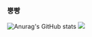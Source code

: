 ### 뿡빵

<!--
**kimsquid110/kimsquid110** is a ✨ _special_ ✨ repository because its `README.md` (this file) appears on your GitHub profile.

Here are some ideas to get you started:


- 🔭 I’m currently working on ...
- 🌱 I’m currently learning ...
- 👯 I’m looking to collaborate on ...
- 🤔 I’m looking for help with ...
- 💬 Ask me about ...
- 📫 How to reach me: ...
- 😄 Pronouns: ...
- ⚡ Fun fact: ...
-->
![Anurag's GitHub stats](https://github-readme-stats.vercel.app/api?username=kimsquid110&show_icons=true&theme=radical)
<a href="(https://www.notion.so/hammang/3cb53dcec99a499389a10c52aea3355b)" target="_blank"><img src="https://img.shields.io/badge/123232?style=square&logo=#4445E7&logoColor=232345"/></a>
